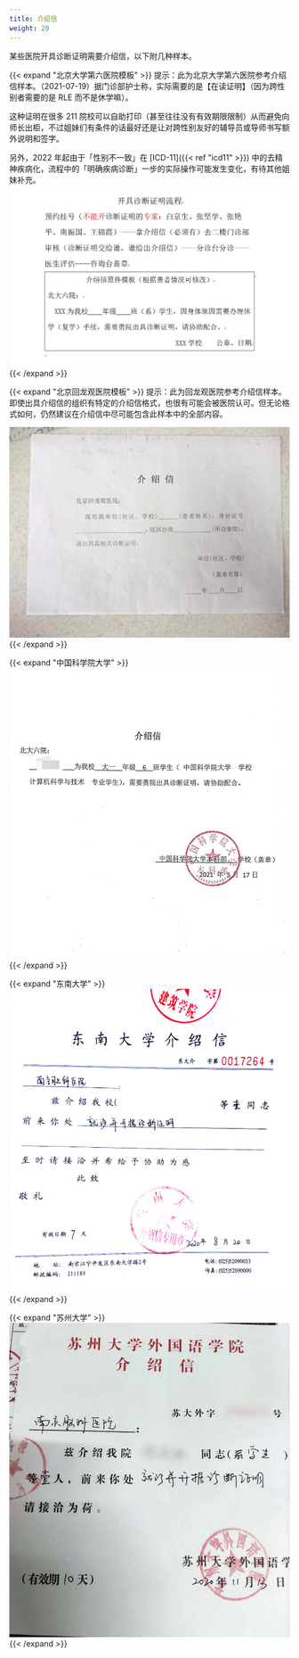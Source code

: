 ```yaml
---
title: 介绍信
weight: 20
---
```


某些医院开具诊断证明需要介绍信，以下附几种样本。

{{< expand "北京大学第六医院模板" >}}
提示：此为北京大学第六医院参考介绍信样本。（2021-07-19）据门诊部护士称，实际需要的是【在读证明】（因为跨性别者需要的是 RLE 而不是休学嘛）。

这种证明在很多 211 院校可以自助打印（甚至往往没有有效期限限制）从而避免向师长出柜，不过姐妹们有条件的话最好还是让对跨性别友好的辅导员或导师书写额外说明和签字。

另外，2022 年起由于「性别不一致」在 [ICD-11]({{< ref "icd11" >}}) 中的去精神疾病化，流程中的「明确疾病诊断」一步的实际操作可能发生变化，有待其他姐妹补充。

![北大六院](PKUH6.jpg)
{{< /expand >}}

{{< expand "北京回龙观医院模板" >}}
提示：此为回龙观医院参考介绍信样本。即使出具介绍信的组织有特定的介绍信格式，也很有可能会被医院认可。但无论格式如何，仍然建议在介绍信中尽可能包含此样本中的全部内容。

![回龙观](BHLGH.jpg)
{{< /expand >}}

{{< expand "中国科学院大学" >}}
![国科大](UCAS.jpg)
{{< /expand >}}

{{< expand "东南大学" >}}
![东南大学](SEU.jpg)
{{< /expand >}}

{{< expand "苏州大学" >}}
![苏州大学](SUDA.jpg)
{{< /expand >}}
